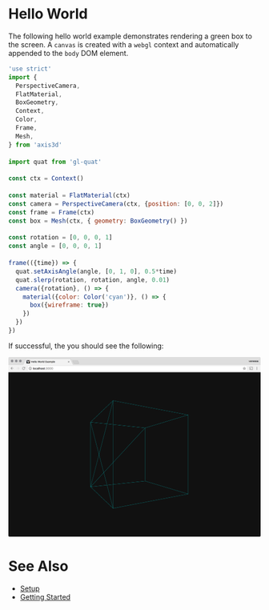 Hello World
===========

The following hello world example demonstrates rendering a green box
to the screen. A `canvas` is created with a `webgl` context and
automatically appended to the `body` DOM element.

```js
'use strict'
import {
  PerspectiveCamera,
  FlatMaterial,
  BoxGeometry,
  Context,
  Color,
  Frame,
  Mesh,
} from 'axis3d'

import quat from 'gl-quat'

const ctx = Context()

const material = FlatMaterial(ctx)
const camera = PerspectiveCamera(ctx, {position: [0, 0, 2]})
const frame = Frame(ctx)
const box = Mesh(ctx, { geometry: BoxGeometry() })

const rotation = [0, 0, 0, 1]
const angle = [0, 0, 0, 1]

frame(({time}) => {
  quat.setAxisAngle(angle, [0, 1, 0], 0.5*time)
  quat.slerp(rotation, rotation, angle, 0.01)
  camera({rotation}, () => {
    material({color: Color('cyan')}, () => {
      box({wireframe: true})
    })
  })
})
```

If successful, the you should see the following:

<img src="assets/hello-world.png">

# <a name="see-also"></a> See Also

* [Setup](setup.md)
* [Getting Started](getting-started.md)
